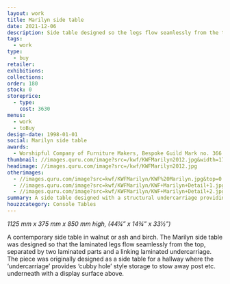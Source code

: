 ```yaml
---
layout: work
title: Marilyn side table
date: 2021-12-06
description: Side table designed so the legs flow seamlessly from the top and the structural ‘undercarriage’ provides ‘cubby hole’ style storage. Available in ash or walnut.
tags:
  - work
type:
  - buy
retailer:
exhibitions:
collections:
order: 180
stock: 0
storeprice:
  - type:
    cost: 3630
menus:
  - work
  - toBuy
design-date: 1998-01-01
social: Marilyn side table
awards:
  - Worshipful Company of Furniture Makers, Bespoke Guild Mark no. 366
thumbnail: //images.quru.com/image?src=/kwf/KWFMarilyn2012.jpg&width=170&height=170&right=0.88125&left=0.11875
headimage: //images.quru.com/image?src=/kwf/KWFMarilyn2012.jpg
otherimages:
  - //images.quru.com/image?src=kwf/KWFMarilyn/KWF%20Marilyn.jpg&top=0.09333&bottom=0.99556&right=0.8375&left=0.05313
  - //images.quru.com/image?src=kwf/KWFMarilyn/KWF+Marilyn+Detail+1.jpg
  - //images.quru.com/image?src=kwf/KWFMarilyn/KWF+Marilyn+Detail+2.jpg
summary: A side table designed with a structural undercarriage providing cubby hole style storage
houzzcategory: Console Tables
---
```

_1125 mm x 375 mm x 850 mm high, (44&frac14;&rdquo; x 14&frac34;&rdquo; x 33&frac12;&rdquo;)_


A contemporary side table in walnut or ash and birch. The Marilyn side table was designed so that the laminated legs flow seamlessly from the top, separated by two laminated parts and a linking laminated undercarriage. The piece was originally designed as a side table for a hallway where the ‘undercarriage’ provides ‘cubby hole’ style storage to stow away post etc. underneath with a display surface above.